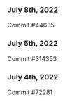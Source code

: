 ### July 8th, 2022

Commit #44635

### July 5th, 2022

Commit #314353


### July 4th, 2022

Commit #72281
